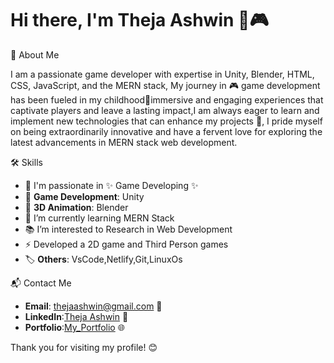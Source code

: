 # Hi there, I'm Theja Ashwin 🌟🎮

📖 About Me

I am a passionate game developer with expertise in Unity, Blender, HTML, CSS, JavaScript, and the MERN stack, My journey in 🎮 game development has been fueled in my childhood🌟immersive and engaging experiences that captivate players and leave a lasting impact,I am always eager to learn and implement new technologies that can enhance my projects 🚀,
I pride myself on being extraordinarily innovative and have a fervent love for exploring the latest advancements in MERN stack web development.

🛠️ Skills

- 👀 I'm passionate in ✨ Game Developing ✨
- 🧩 **Game Development**: Unity
- 💫 **3D Animation**: Blender
- 🌱 I’m currently learning MERN Stack
- 📚 I’m interested to Research in Web Development
- ⚡ Developed a 2D game and Third Person games
- 🏷️ **Others**: VsCode,Netlify,Git,LinuxOs

📬 Contact Me

- **Email**: thejaashwin@gmail.com 📧
- **LinkedIn**:[Theja Ashwin](linkedin.com/in/theja-ashwin-632367289/) 🔗
- **Portfolio**:[My_Portfolio](https://odin-infinity.netlify.app/) 🌐


Thank you for visiting my profile! 😊
<!---
thejaAshwin62/thejaAshwin62 is a ✨ special ✨ repository because its `README.md` (this file) appears on your GitHub profile.
You can click the Preview link to take a look at your changes.
--->
